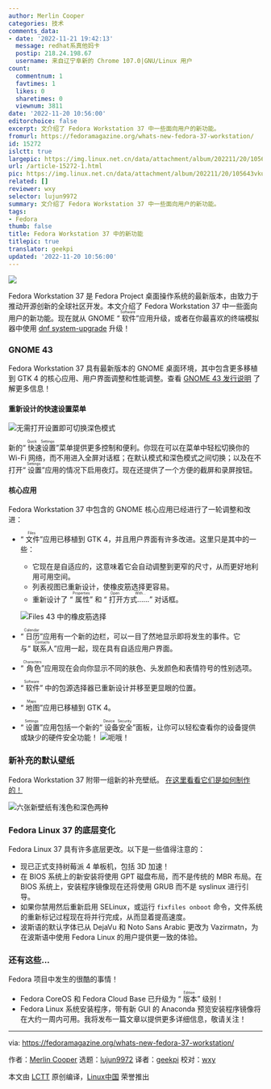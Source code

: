 ```yaml
---
author: Merlin Cooper
categories: 技术
comments_data:
- date: '2022-11-21 19:42:13'
  message: redhat系真他妈卡
  postip: 218.24.198.67
  username: 来自辽宁阜新的 Chrome 107.0|GNU/Linux 用户
count:
  commentnum: 1
  favtimes: 1
  likes: 0
  sharetimes: 0
  viewnum: 3811
date: '2022-11-20 10:56:00'
editorchoice: false
excerpt: 文介绍了 Fedora Workstation 37 中一些面向用户的新功能。
fromurl: https://fedoramagazine.org/whats-new-fedora-37-workstation/
id: 15272
islctt: true
largepic: https://img.linux.net.cn/data/attachment/album/202211/20/105643vkukw8wug5w22pkw.jpg
url: /article-15272-1.html
pic: https://img.linux.net.cn/data/attachment/album/202211/20/105643vkukw8wug5w22pkw.jpg.thumb.jpg
related: []
reviewer: wxy
selector: lujun9972
summary: 文介绍了 Fedora Workstation 37 中一些面向用户的新功能。
tags:
- Fedora
thumb: false
title: Fedora Workstation 37 中的新功能
titlepic: true
translator: geekpi
updated: '2022-11-20 10:56:00'
---
```


![](/data/attachment/album/202211/20/105643vkukw8wug5w22pkw.jpg)


Fedora Workstation 37 是 Fedora Project 桌面操作系统的最新版本，由致力于推动开源创新的全球社区开发。本文介绍了 Fedora Workstation 37 中一些面向用户的新功能。现在就从 GNOME “<ruby> 软件 <rt>  Software </rt></ruby>”应用升级，或者在你最喜欢的终端模拟器中使用 [dnf system-upgrade](https://docs.fedoraproject.org/en-US/quick-docs/dnf-system-upgrade/) 升级！


### GNOME 43


Fedora Workstation 37 具有最新版本的 GNOME 桌面环境，其中包含更多移植到 GTK 4 的核心应用、用户界面调整和性能调整。查看 [GNOME 43 发行说明](https://release.gnome.org/43/) 了解更多信息！


#### 重新设计的快速设置菜单


![无需打开设置即可切换深色模式](/data/attachment/album/202211/20/105643l73n20ayxanx0ny2.gif)


新的“<ruby> 快速设置 <rt>  Quick Settings </rt></ruby>”菜单提供更多控制和便利。你现在可以在菜单中轻松切换你的 Wi-Fi 网络，而不用进入全屏对话框；在默认模式和深色模式之间切换；以及在不打开“<ruby> 设置 <rt>  Settings </rt></ruby>”应用的情况下启用夜灯。现在还提供了一个方便的截屏和录屏按钮。


#### 核心应用


Fedora Workstation 37 中包含的 GNOME 核心应用已经进行了一轮调整和改进：


* “<ruby> 文件 <rt>  Files </rt></ruby>”应用已移植到 GTK 4，并且用户界面有许多改进。这里只是其中的一些：
	+ 它现在是自适应的，这意味着它会自动调整到更窄的尺寸，从而更好地利用可用空间。
	+ 列表视图已重新设计，使橡皮筋选择更容易。
	+ 重新设计了 “<ruby> 属性 <rt>  Properties </rt></ruby>” 和 “<ruby> 打开方式…… <rt>  Open With… </rt></ruby>” 对话框。   
	  
	![Files 43 中的橡皮筋选择](/data/attachment/album/202211/20/105643gdoe7spsoeolmoot.gif)
* “<ruby> 日历 <rt>  Calendar </rt></ruby>”应用有一个新的边栏，可以一目了然地显示即将发生的事件。它与“<ruby> 联系人 <rt>  Contacts </rt></ruby>”应用一起，现在具有自适应用户界面。
* “<ruby> 角色 <rt>  Characters </rt></ruby>”应用现在会向你显示不同的肤色、头发颜色和表情符号的性别选项。
* “<ruby> 软件 <rt>  Software </rt></ruby>” 中的包源选择器已重新设计并移至更显眼的位置。
* “<ruby> 地图 <rt>  Maps </rt></ruby>”应用已移植到 GTK 4。
* “<ruby> 设置 <rt>  Settings </rt></ruby>”应用包括一个新的“<ruby> 设备安全 <rt>  Device Security </rt></ruby>”面板，让你可以轻松查看你的设备提供或缺少的硬件安全功能！ ![呃哦！](/data/attachment/album/202211/20/105643w8bhzzjhrfj8ajt4.png)


### 新补充的默认壁纸


Fedora Workstation 37 附带一组新的补充壁纸。 [在这里看看它们是如何制作的！](https://blog.linuxgrrl.com/2022/06/27/abstract-wallpapers-in-blender-using-geometry-nodes/)


![六张新壁纸有浅色和深色两种](/data/attachment/album/202211/20/105645b2d8ozqd0r8qc0ph.png)


### Fedora Linux 37 的底层变化


Fedora Linux 37 具有许多底层更改。以下是一些值得注意的：


* 现已正式支持树莓派 4 单板机，包括 3D 加速！
* 在 BIOS 系统上的新安装将使用 GPT 磁盘布局，而不是传统的 MBR 布局。在 BIOS 系统上，安装程序镜像现在还将使用 GRUB 而不是 syslinux 进行引导。
* 如果你禁用然后重新启用 SELinux，或运行 `fixfiles onboot` 命令，文件系统的重新标记过程现在将并行完成，从而显着提高速度。
* 波斯语的默认字体已从 DejaVu 和 Noto Sans Arabic 更改为 Vazirmatn，为在波斯语中使用 Fedora Linux 的用户提供更一致的体验。


### 还有这些...


Fedora 项目中发生的很酷的事情！


* Fedora CoreOS 和 Fedora Cloud Base 已升级为 “<ruby> 版本 <rt>  Edition </rt></ruby>” 级别！
* Fedora Linux 系统安装程序，带有新 GUI 的 Anaconda 预览安装程序镜像将在大约一周内可用。我将发布一篇文章以提供更多详细信息，敬请关注！




---


via: <https://fedoramagazine.org/whats-new-fedora-37-workstation/>


作者：[Merlin Cooper](https://fedoramagazine.org/author/mxanthropocene/) 选题：[lujun9972](https://github.com/lujun9972) 译者：[geekpi](https://github.com/geekpi) 校对：[wxy](https://github.com/wxy)


本文由 [LCTT](https://github.com/LCTT/TranslateProject) 原创编译，[Linux中国](https://linux.cn/) 荣誉推出